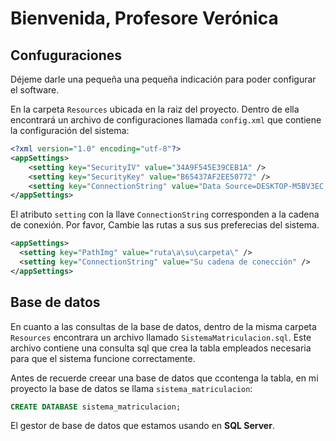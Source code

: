 # Bienvenida, Profesore Verónica

## Confuguraciones

Déjeme darle una pequeña una pequeña indicación para poder configurar el software.

En la carpeta `Resources` ubicada en la raiz del proyecto. Dentro de ella encontrará un archivo de configuraciones llamada `config.xml` que contiene la configuración del sistema:

```xml
<?xml version="1.0" encoding="utf-8"?>
<appSettings>
	<setting key="SecurityIV" value="34A9F545E39CEB1A" />
	<setting key="SecurityKey" value="B65437AF2EE50772" />
	<setting key="ConnectionString" value="Data Source=DESKTOP-M5BV3EC;Initial Catalog=sistema_matriculacion;Trusted_Connection=True" />
</appSettings>
```

El atributo `setting` con la llave `ConnectionString` corresponden a la cadena de conexión. Por favor, Cambie las rutas a sus sus preferecias del sistema.

```xml
<appSettings>
  <setting key="PathImg" value="ruta\a\su\carpeta\" />
  <setting key="ConnectionString" value="Su cadena de conección" />
</appSettings>
```

## Base de datos

En cuanto a las consultas de la base de datos, dentro de la misma carpeta `Resources` encontrara un archivo llamado `SistemaMatriculacion.sql`. Este archivo contiene una consulta sql que crea la tabla empleados necesaria para que el sistema funcione correctamente.

Antes de recuerde creear una base de datos que ccontenga la tabla, en mi proyecto la base de datos se llama `sistema_matriculacion`:

```sql
CREATE DATABASE sistema_matriculacion;
```

El gestor de base de datos que estamos usando en **SQL Server**.